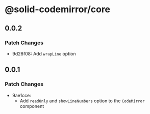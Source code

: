 # @solid-codemirror/core

## 0.0.2

### Patch Changes

- 9d28f08: Add `wrapLine` option

## 0.0.1

### Patch Changes

- 9ae1cce:
  - Add `readOnly` and `showLineNumbers` option to the `CodeMirror` component
